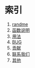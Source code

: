 # 索引
1. [randme](https://github.com/COrangeblade/MC-2D/blob/main/README.md)
2. [函数说明]()
3. [用法]()
4. [BUG]()
5. [贡献]()
6. [联系我们]()
7. [其他]()
